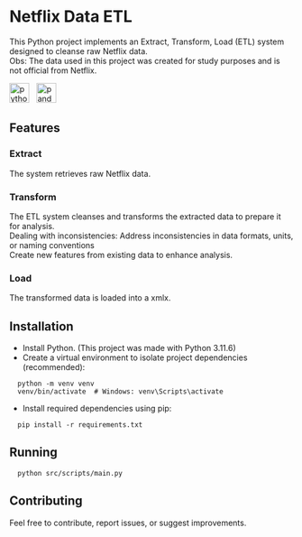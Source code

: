 
# Netflix Data ETL

This Python project implements an Extract, Transform, Load (ETL) system designed to cleanse raw Netflix data.
</br>Obs: The data used in this project was created for study purposes and is not official from Netflix.

<div align="left">
  <img src="https://img.shields.io/badge/Python-3776AB?logo=python&logoColor=white&style=for-the-badge" height="35" alt="python logo"  />
  <img width="5" />
  <img src="https://img.shields.io/badge/pandas-150458?logo=pandas&logoColor=white&style=for-the-badge" height="35" alt="pandas logo"  />
</div>

## Features

### Extract
The system retrieves raw Netflix data. </br>

### Transform
The ETL system cleanses and transforms the extracted data to prepare it for analysis. </br>
Dealing with inconsistencies: Address inconsistencies in data formats, units, or naming conventions </br>
Create new features from existing data to enhance analysis.

### Load
The transformed data is loaded into a xmlx.

## Installation
- Install Python. (This project was made with Python 3.11.6)
- Create a virtual environment to isolate project dependencies (recommended):

```
  python -m venv venv
  venv/bin/activate  # Windows: venv\Scripts\activate
```
- Install required dependencies using pip:

```
  pip install -r requirements.txt
```

## Running
```
  python src/scripts/main.py
```

## Contributing
Feel free to contribute, report issues, or suggest improvements.
